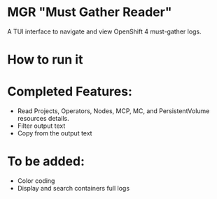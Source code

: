 # MGR "Must Gather Reader"
A TUI interface to navigate and view OpenShift 4 must-gather logs.

# How to run it

# Completed Features:
- Read Projects, Operators, Nodes, MCP, MC, and PersistentVolume resources details.
- Filter output text
- Copy from the output text

# To be added:
- Color coding
- Display and search containers full logs
